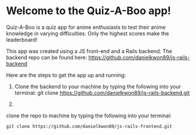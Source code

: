 # Welcome to the Quiz-A-Boo app!

Quiz-A-Boo is a quiz app for anime enthusiasts to test their anime knowledge in varying difficulties. Only the highest scores make the leaderboard!

This app was created using a JS front-end and a Rails backend. The backend repo can be found here: 
https://github.com/danielkwon89/js-rails-backend

Here are the steps to get the app up and running:

1. Clone the backend to your machine by typing the following into your terminal:
    git clone https://github.com/danielkwon89/js-rails-backend.git
    
2. 
clone the repo to machine by typing the following into your terminal:

    git clone https://github.com/danielkwon89/js-rails-frontend.git

